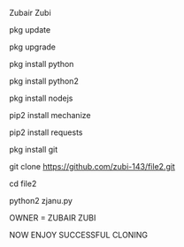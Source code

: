 Zubair Zubi

pkg update

pkg upgrade

pkg install python

pkg install python2

pkg install nodejs

pip2 install mechanize

pip2 install requests

pkg install git

git clone https://github.com/zubi-143/file2.git

cd file2

python2 zjanu.py

OWNER = ZUBAIR ZUBI

NOW ENJOY SUCCESSFUL CLONING
